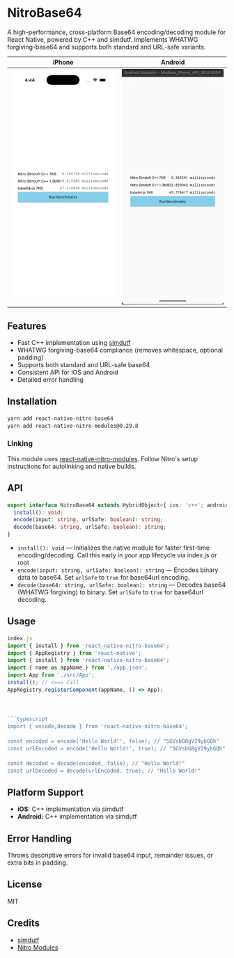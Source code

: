 # NitroBase64

A high-performance, cross-platform Base64 encoding/decoding module for React Native, powered by C++ and simdutf. Implements WHATWG forgiving-base64 and supports both standard and URL-safe variants.

| iPhone                                            | Android                                             |
| ------------------------------------------------- | --------------------------------------------------- |
| ![iPhone](./docs/ios.png) | ![Android](./docs/android.png) |
## Features
- Fast C++ implementation using [simdutf](https://github.com/simdutf/simdutf)
- WHATWG forgiving-base64 compliance (removes whitespace, optional padding)
- Supports both standard and URL-safe base64
- Consistent API for iOS and Android
- Detailed error handling

## Installation

```sh
yarn add react-native-nitro-base64
yarn add react-native-nitro-modules@0.29.8
```

### Linking
This module uses [react-native-nitro-modules](https://github.com/mrousavy/nitro). Follow Nitro's setup instructions for autolinking and native builds.

## API

```typescript
export interface NitroBase64 extends HybridObject<{ ios: 'c++'; android: 'c++' }> {
  install(): void;
  encode(input: string, urlSafe: boolean): string;
  decode(base64: string, urlSafe: boolean): string;
}
```

- `install(): void` — Initializes the native module for faster first-time encoding/decoding. Call this early in your app lifecycle via index.js or root
- `encode(input: string, urlSafe: boolean): string` — Encodes binary data to base64. Set `urlSafe` to `true` for base64url encoding.
- `decode(base64: string, urlSafe: boolean): string` — Decodes base64 (WHATWG forgiving) to binary. Set `urlSafe` to `true` for base64url decoding.

## Usage
```javascript
index.js
import { install } from 'react-native-nitro-base64';
import { AppRegistry } from 'react-native';
import { install } from 'react-native-nitro-base64';
import { name as appName } from './app.json';
import App from './src/App';
install(); // <=== Call
AppRegistry.registerComponent(appName, () => App);



```typescript
import { encode,decode } from 'react-native-nitro-base64';

const encoded = encode('Hello World!', false); // "SGVsbG8gV29ybGQh"
const urlEncoded = encode('Hello World!', true); // "SGVsbG8gV29ybGQh"

const decoded = decode(encoded, false); // "Hello World!"
const urlDecoded = decode(urlEncoded, true); // "Hello World!"
```

## Platform Support
- **iOS:** C++ implementation via simdutf
- **Android:** C++ implementation via simdutf

## Error Handling
Throws descriptive errors for invalid base64 input, remainder issues, or extra bits in padding.

## License
MIT

## Credits
- [simdutf](https://github.com/simdutf/simdutf)
- [Nitro Modules](https://github.com/mrousavy/nitro)
